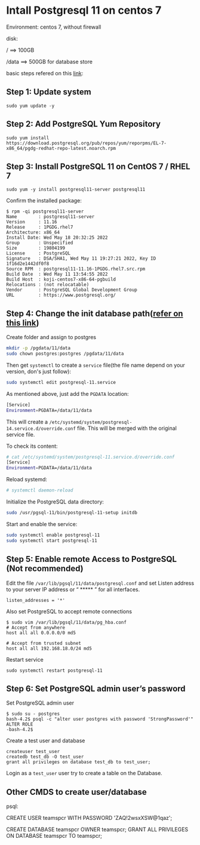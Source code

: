 # Intall Postgresql 11 on centos 7

Environment:  centos 7, without firewall

disk: 

/ ==> 100GB

/data ==> 500GB for database store

basic steps refered on this [link](https://computingforgeeks.com/how-to-install-postgresql-11-on-centos-7/):


## Step 1: Update system

`sudo yum update -y`


## Step 2: Add PostgreSQL Yum Repository

`sudo yum install https://download.postgresql.org/pub/repos/yum/reporpms/EL-7-x86_64/pgdg-redhat-repo-latest.noarch.rpm`


## Step 3: Install PostgreSQL 11 on CentOS 7 / RHEL 7

`sudo yum -y install postgresql11-server postgresql11`


Confirm the installed package:

```
$ rpm -qi postgresql11-server
Name        : postgresql11-server
Version     : 11.16
Release     : 1PGDG.rhel7
Architecture: x86_64
Install Date: Wed May 18 20:32:25 2022
Group       : Unspecified
Size        : 19804199
License     : PostgreSQL
Signature   : DSA/SHA1, Wed May 11 19:27:21 2022, Key ID 1f16d2e1442df0f8
Source RPM  : postgresql11-11.16-1PGDG.rhel7.src.rpm
Build Date  : Wed May 11 13:54:55 2022
Build Host  : koji-centos7-x86-64-pgbuild
Relocations : (not relocatable)
Vendor      : PostgreSQL Global Development Group
URL         : https://www.postgresql.org/
```

## Step 4: Change the init database path([refer on this link](https://dba.stackexchange.com/questions/292431/postgresql-setup-initdb-with-custom-data-directory))

Create folder and assign to postgres

```bash
mkdir -p /pgdata/11/data
sudo chown postgres:postgres /pgdata/11/data
```

Then get `systemctl` to create a `service` file(the file name depend on your version, don's just follow):

```bash
sudo systemctl edit postgresql-11.service
```

As mentioned above, just add the `PGDATA` location:

```bash
[Service]
Environment=PGDATA=/data/11/data
```

This will create a `/etc/systemd/system/postgresql-14.service.d/override.conf` file. This will be merged with the original service file.

To check its content:

```bash
# cat /etc/systemd/system/postgresql-11.service.d/override.conf
[Service]
Environment=PGDATA=/data/11/data
```

Reload systemd:

```bash
# systemctl daemon-reload
```

Initialize the PostgreSQL data directory:

```bash
sudo /usr/pgsql-11/bin/postgresql-11-setup initdb
```

Start and enable the service:

```bash
sudo systemctl enable postgresql-11
sudo systemctl start postgresql-11
```


## Step 5: Enable remote Access to PostgreSQL (Not recommended)

Edit the file `/var/lib/pgsql/11/data/postgresql.conf` and set Listen address to your server IP address or “ ***** ” for all interfaces.

```
listen_addresses = '*'
```

Also set PostgreSQL to accept remote connections

```
$ sudo vim /var/lib/pgsql/11/data/pg_hba.conf
# Accept from anywhere
host all all 0.0.0.0/0 md5

# Accept from trusted subnet
host all all 192.168.18.0/24 md5
```

Restart service

```
sudo systemctl restart postgresql-11
```

## Step 6: Set PostgreSQL admin user’s password

Set PostgreSQL admin user

```
$ sudo su - postgres 
bash-4.2$ psql -c "alter user postgres with password 'StrongPassword'" 
ALTER ROLE
-bash-4.2$
```

Create a test user and database

```
createuser test_user
createdb test_db -O test_user
grant all privileges on database test_db to test_user;
```

Login as a `test_user`  user try to create a table on the Database.


## Other CMDS to create user/database

psql:

CREATE USER teamspcr WITH PASSWORD 'ZAQ!2wsxXSW@1qaz';

CREATE DATABASE teamspcr OWNER teamspcr;
GRANT ALL PRIVILEGES ON DATABASE teamspcr TO teamspcr;
